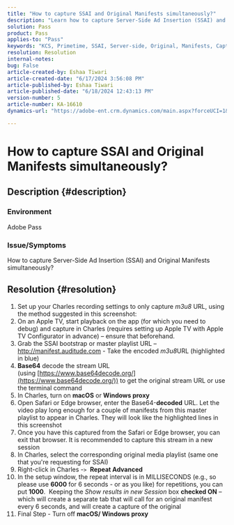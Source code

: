 ```yaml
---
title: "How to capture SSAI and Original Manifests simultaneously?"
description: "Learn how to capture Server-Side Ad Insertion (SSAI) and Original Manifests simultaneously."
solution: Pass
product: Pass
applies-to: "Pass"
keywords: "KCS, Primetime, SSAI, Server-side, Original, Manifests, Capture, Apple TV, Playback, Bootstrap, Base64, macOS, Windows Proxy, terminal, command"
resolution: Resolution
internal-notes: 
bug: False
article-created-by: Eshaa Tiwari
article-created-date: "6/17/2024 3:56:08 PM"
article-published-by: Eshaa Tiwari
article-published-date: "6/18/2024 12:43:13 PM"
version-number: 5
article-number: KA-16610
dynamics-url: "https://adobe-ent.crm.dynamics.com/main.aspx?forceUCI=1&pagetype=entityrecord&etn=knowledgearticle&id=73e31a17-c22c-ef11-840a-6045bd029b18"

---
```

# How to capture SSAI and Original Manifests simultaneously?

## Description {#description}


### <b>Environment </b>

Adobe Pass

### <b>Issue/Symptoms</b>

How to capture Server-Side Ad Insertion (SSAI) and Original Manifests simultaneously?


## Resolution {#resolution}


1. Set up your Charles recording settings to only capture *m3u8* URL, using the method suggested in this screenshot:
2. On an Apple TV, start playback on the app (for which you need to debug) and capture in Charles (requires setting up Apple TV with Apple TV Configurator in advance) – ensure that beforehand.
3. Grab the SSAI bootstrap or master playlist URL – http://manifest.auditude.com - Take the encoded *m3u8*URL (highlighted in blue)
4. <b>Base64</b> decode the stream URL (using [https://www.base64decode.org/](https://www.base64decode.org/)) to get the original stream URL or use the terminal command
5. In Charles, turn on <b>macOS</b> or <b>Windows proxy</b>
6. Open Safari or Edge browser, enter the Base64-<b>decoded</b> URL. Let the video play long enough for a couple of manifests from this master playlist to appear in Charles. They will look like the highlighted lines in this screenshot
7. Once you have this captured from the Safari or Edge browser, you can exit that browser. It is recommended to capture this stream in a new session
8. In Charles, select the corresponding original media playlist (same one that you're requesting for SSAI)
9. Right-click in Charles -`>`  <b>Repeat Advanced</b>
10. In the setup window, the repeat interval is in MILLISECONDS (e.g., so please use <b>6000</b> for 6 seconds - or as you like) for repetitions, you can put <b>1000</b>.  Keeping the *Show results in new Session* box <b>checked ON</b> – which will create a separate tab that will call for an original manifest every 6 seconds, and will create a capture of the original
11. Final Step - Turn off <b>macOS/ Windows proxy</b>

